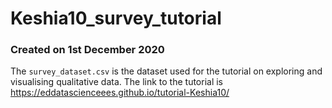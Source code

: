 # Keshia10_survey_tutorial
### Created on 1st December 2020

The `survey_dataset.csv` is the dataset used for the tutorial on exploring and visualising qualitative data.
The link to the tutorial is <https://eddatascienceees.github.io/tutorial-Keshia10/>
